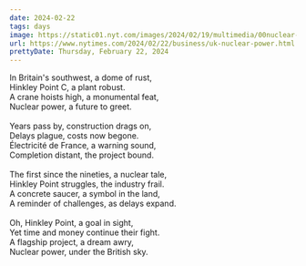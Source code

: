 ```yaml
---
date: 2024-02-22
tags: days
image: https://static01.nyt.com/images/2024/02/19/multimedia/00nuclear-uk-01-pwlb/00nuclear-uk-01-pwlb-facebookJumbo.jpg
url: https://www.nytimes.com/2024/02/22/business/uk-nuclear-power.html
prettyDate: Thursday, February 22, 2024
---
```

In Britain's southwest, a dome of rust,<br>Hinkley Point C, a plant robust.<br>A crane hoists high, a monumental feat,<br>Nuclear power, a future to greet.<br><br>Years pass by, construction drags on,<br>Delays plague, costs now begone.<br>Électricité de France, a warning sound,<br>Completion distant, the project bound.<br><br>The first since the nineties, a nuclear tale,<br>Hinkley Point struggles, the industry frail.<br>A concrete saucer, a symbol in the land,<br>A reminder of challenges, as delays expand.<br><br>Oh, Hinkley Point, a goal in sight,<br>Yet time and money continue their fight.<br>A flagship project, a dream awry,<br>Nuclear power, under the British sky.